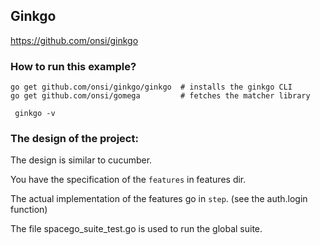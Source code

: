 ## Ginkgo

https://github.com/onsi/ginkgo

### How to run this example?

```console
go get github.com/onsi/ginkgo/ginkgo  # installs the ginkgo CLI
go get github.com/onsi/gomega         # fetches the matcher library

 ginkgo -v
```

### The design of the project:


The design is similar to cucumber.

You have the specification of the  ```features``` in features dir.

The actual implementation of the features go in ```step```. (see the auth.login function)

The file spacego_suite_test.go is used to run the global suite. 
